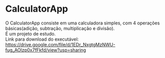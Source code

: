 # CalculatorApp
O CalculatorApp consiste em uma calculadora simples, com 4 operações básicas(adição, subtração, multiplicação e divisão).
<br>É um projeto de estudo.
<br>Link para download do executável: https://drive.google.com/file/d/1EDr_NxgtgMzNWU-fug_AOlzp0x7fFkfd/view?usp=sharing
